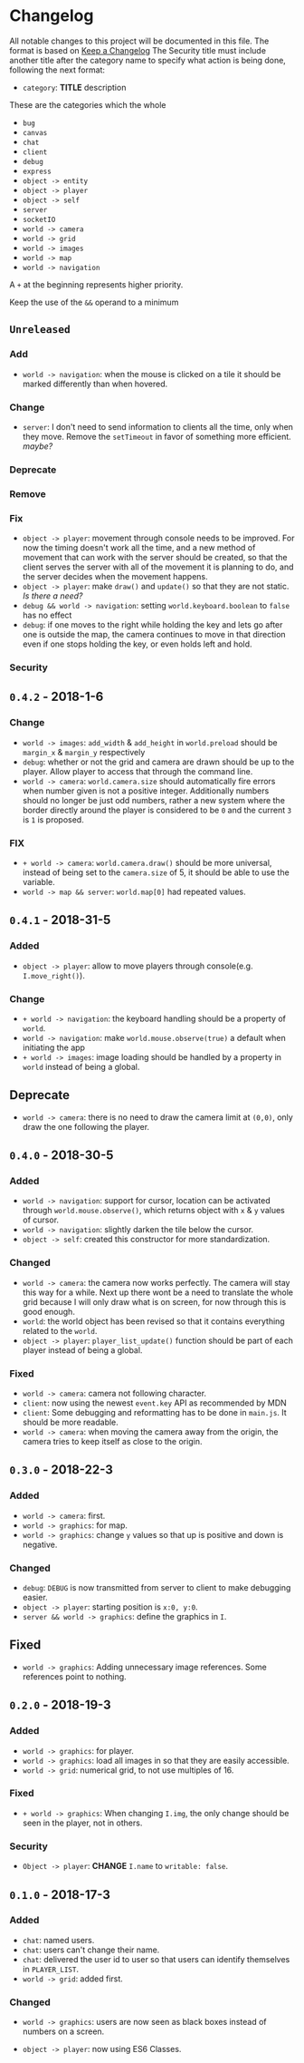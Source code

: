 # Changelog
All notable changes to this project will be documented in this file.
The format is based on [Keep a Changelog](http://keepachangelog.com/en/1.0.0/)
The Security title must include another title after the category name to specify what action is being done, following the next format:

- `category`: **TITLE** description

These are the categories which the whole
- `bug`
- `canvas`
- `chat`
- `client`
- `debug`
- `express`
- `object -> entity`
- `object -> player`
- `object -> self`
- `server`
- `socketIO`
- `world -> camera`
- `world -> grid`
- `world -> images`
- `world -> map`
- `world -> navigation`

A `+` at the beginning represents higher priority.

Keep the use of the `&&` operand to a minimum

## `Unreleased`
### Add
- `world -> navigation`: when the mouse is clicked on a tile it should be marked differently than when hovered.

### Change
- `server`: I don't need to send information to clients all the time, only when they move. Remove the `setTimeout` in favor of something more efficient. *maybe?*

### Deprecate

### Remove

### Fix
- `object -> player`: movement through console needs to be improved. For now the timing doesn't work all the time, and a new method of movement that can work with the server should be created, so that the client serves the server with all of the movement it is planning to do, and the server decides when the movement happens.
- `object -> player`: make `draw()` and `update()` so that they are not static. *Is there a need?*
- `debug && world -> navigation`: setting `world.keyboard.boolean` to `false` has no effect
- `debug`: if one moves to the right while holding the key and lets go after one is outside the map, the camera continues to move in that direction even if one stops holding the key, or even holds left and hold.

### Security



## `0.4.2` - 2018-1-6
### Change
- `world -> images`: `add_width` & `add_height` in `world.preload` should be `margin_x` & `margin_y` respectively
- `debug`: whether or not the grid and camera are drawn should be up to the player. Allow player to access that through the command line.
- `world -> camera`: `world.camera.size` should automatically fire errors when number given is not a positive integer. Additionally numbers should no longer be just odd numbers, rather a new system where the border directly around the player is considered to be `0` and the current `3` is `1` is proposed.

### FIX
- `+ world -> camera`: `world.camera.draw()` should be more universal, instead of being set to the `camera.size` of 5, it should be able to use the variable.
- `world -> map && server`: `world.map[0]` had repeated values.



## `0.4.1` - 2018-31-5
### Added
- `object -> player`: allow to move players through console(e.g. `I.move_right()`).

### Change
- `+ world -> navigation`: the keyboard handling should be a property of `world`.
- `world -> navigation`: make `world.mouse.observe(true)` a default when initiating the app
- `+ world -> images`: image loading should be handled by a property in `world` instead of being a global.

## Deprecate
- `world -> camera`: there is no need to draw the camera limit at `(0,0)`, only draw the one following the player.



## `0.4.0` - 2018-30-5
### Added
- `world -> navigation`: support for cursor, location can be activated through `world.mouse.observe()`, which returns object with `x` & `y` values of cursor.
- `world -> navigation`: slightly darken the tile below the cursor.
- `object -> self`: created this constructor for more standardization.

### Changed
- `world -> camera`: the camera now works perfectly. The camera will stay this way for a while. Next up there wont be a need to translate the whole grid because I will only draw what is on screen, for now through this is good enough.
- `world`: the world object has been revised so that it contains everything related to the `world`.
- `object -> player`: `player_list_update()` function should be part of each player instead of being a global.

### Fixed
- `world -> camera`: camera not following character.
- `client`: now using the newest `event.key` API as recommended by MDN
- `client`: Some debugging and reformatting has to be done in `main.js`. It should be more readable.
- `world -> camera`: when moving the camera away from the origin, the camera tries to keep itself as close to the origin.



## `0.3.0` - 2018-22-3
### Added
- `world -> camera`: first.
- `world -> graphics`: for map.
- `world -> graphics`: change `y` values so that up is positive and down is negative.

### Changed
- `debug`: `DEBUG` is now transmitted from server to client to make debugging easier.
- `object -> player`: starting position is `x:0, y:0`.
- `server && world -> graphics`: define the graphics in `I`.

## Fixed
- `world -> graphics`: Adding unnecessary image references. Some references point to nothing.



## `0.2.0` - 2018-19-3
### Added
- `world -> graphics`: for player.
- `world -> graphics`: load all images in so that they are easily accessible.
- `world -> grid`: numerical grid, to not use multiples of 16.

### Fixed
- `+ world -> graphics`: When changing `I.img`, the only change should be seen in the player, not in others.

### Security
- `Object -> player`: **CHANGE** `I.name` to `writable: false`.



## `0.1.0` - 2018-17-3
### Added
- `chat`: named users.
- `chat`: users can't change their name.
- `chat`: delivered the user id to user so that users can identify themselves in `PLAYER_LIST`.
- `world -> grid`: added first.

### Changed
- `world -> graphics`: users are now seen as black boxes instead of numbers on a screen.

- `object -> player`: now using ES6 Classes.
